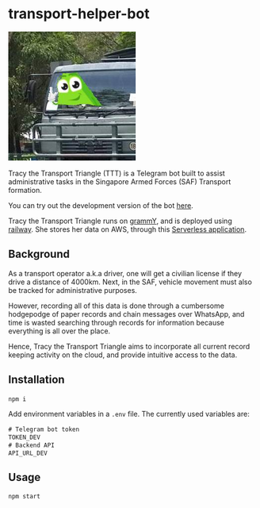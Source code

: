# transport-helper-bot
![tracy-the-transport-triangle](./assets/tracy.jpg)

Tracy the Transport Triangle (TTT) is a Telegram bot built to assist administrative tasks in the Singapore Armed Forces (SAF) Transport formation.

You can try out the development version of the bot [here](https://t.me/TracyTheTriangleDevBot). 

Tracy the Transport Triangle runs on [grammY](https://grammy.dev/), and is deployed using [railway](railway.app/). She stores her data on AWS, through this [Serverless application](https://github.com/khayliang/transport-helper-server).

## Background
As a transport operator a.k.a driver, one will get a civilian license if they drive a distance of 4000km. Next, in the SAF, vehicle movement must also be tracked for administrative purposes. 

However, recording all of this data is done through a cumbersome hodgepodge of paper records and chain messages over WhatsApp, and time is wasted searching through records for information because everything is all over the place.

Hence, Tracy the Transport Triangle aims to incorporate all current record keeping activity on the cloud, and provide intuitive access to the data.

## Installation
```
npm i
```
Add environment variables in a `.env` file. The currently used variables are:
```
# Telegram bot token
TOKEN_DEV
# Backend API
API_URL_DEV
```
## Usage
```
npm start
```
